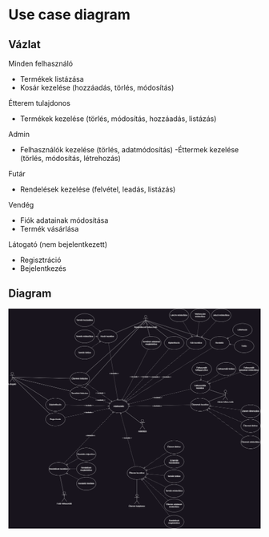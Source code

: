 # Use case diagram
## Vázlat

Minden felhasználó
- Termékek listázása
- Kosár kezelése (hozzáadás, törlés, módosítás)

Étterem tulajdonos
- Termékek kezelése (törlés, módosítás, hozzáadás, listázás)

Admin
- Felhasználók kezelése (törlés, adatmódosítás)
-Éttermek kezelése (törlés, módosítás, létrehozás)

Futár
- Rendelések kezelése (felvétel, leadás, listázás)

Vendég
- Fiók adatainak módosítása
- Termék vásárlása

Látogató (nem bejelentkezett)
- Regisztráció
- Bejelentkezés

## Diagram
![alt text](usecase.drawio.png)